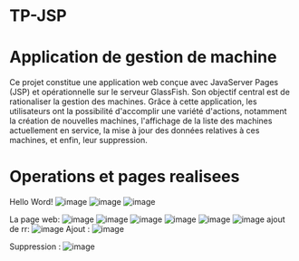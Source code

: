 # TP-JSP
# Application de gestion de machine
Ce projet constitue une application web conçue avec JavaServer Pages (JSP) et opérationnelle sur le serveur GlassFish. Son objectif central est de rationaliser la gestion des machines. Grâce à cette application, les utilisateurs ont la possibilité d'accomplir une variété d'actions, notamment la création de nouvelles machines, l'affichage de la liste des machines actuellement en service, la mise à jour des données relatives à ces machines, et enfin, leur suppression.


# Operations et pages realisees
Hello Word!
![image](https://github.com/WafaaK/TP-JSP/assets/147450674/b9e0ecd3-2f26-4b49-ab06-ee9eb8ac51ca)
![image](https://github.com/WafaaK/TP-JSP/assets/147450674/8e562059-a20d-47f2-ab19-e9d497490195)
![image](https://github.com/WafaaK/TP-JSP/assets/147450674/eef787b6-06d4-4683-8c0d-65c881652506)

La page web:
![image](https://github.com/WafaaK/TP-JSP/assets/147450674/524e155e-5714-4f8e-b866-a7f7b74d1456)
![image](https://github.com/WafaaK/TP-JSP/assets/147450674/8fc5994e-922b-4ee2-ac40-8a39a80f48ea)
![image](https://github.com/WafaaK/TP-JSP/assets/147450674/42eea952-4496-413a-9d9b-4c747141856f)
![image](https://github.com/WafaaK/TP-JSP/assets/147450674/6265893a-623b-4d6d-963a-a81f97f3ad12)
![image](https://github.com/WafaaK/TP-JSP/assets/147450674/a7ed04c8-e68c-42d6-9fb0-9f8441e82a56)
![image](https://github.com/WafaaK/TP-JSP/assets/147450674/28784de7-c3bb-4d48-a4e2-5c89e45a38ea)
ajout de rr:
![image](https://github.com/WafaaK/TP-JSP/assets/147450674/caef323f-e181-4faf-ac74-fa05128be79d)
Ajout :
![image](https://github.com/WafaaK/TP-JSP/assets/147450674/03203b41-f28e-4f19-9107-53c8ee758b79)

Suppression :
![image](https://github.com/WafaaK/TP-JSP/assets/147450674/047bfc9a-059d-4711-856c-0a884617d49b)


